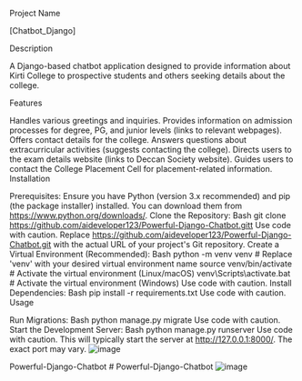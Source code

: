 

Project Name

[Chatbot_Django]

Description

A Django-based chatbot application designed to provide information about Kirti College to prospective students and others seeking details about the college.

Features

Handles various greetings and inquiries.
Provides information on admission processes for degree, PG, and junior levels (links to relevant webpages).
Offers contact details for the college.
Answers questions about extracurricular activities (suggests contacting the college).
Directs users to the exam details website (links to Deccan Society website).
Guides users to contact the College Placement Cell for placement-related information.
Installation

Prerequisites: Ensure you have Python (version 3.x recommended) and pip (the package installer) installed. You can download them from https://www.python.org/downloads/.
Clone the Repository:
Bash
git clone https://github.com/aideveloper123/Powerful-Django-Chatbot.gitt
Use code with caution.
Replace https://github.com/aideveloper123/Powerful-Django-Chatbot.git with the actual URL of your project's Git repository.
Create a Virtual Environment (Recommended):
Bash
python -m venv venv  # Replace 'venv' with your desired virtual environment name
source venv/bin/activate  # Activate the virtual environment (Linux/macOS)
venv\Scripts\activate.bat  # Activate the virtual environment (Windows)
Use code with caution.
Install Dependencies:
Bash
pip install -r requirements.txt
Use code with caution.
Usage

Run Migrations:
Bash
python manage.py migrate
Use code with caution.
Start the Development Server:
Bash
python manage.py runserver
Use code with caution.
This will typically start the server at http://127.0.0.1:8000/. The exact port may vary.
![image](https://github.com/aideveloper123/Powerful-Django-Chatbot/assets/162863250/e178b9d4-30c1-49d0-9231-38ad2320904a)

  P o w e r f u l - D j a n g o - C h a t b o t 
 
 #   P o w e r f u l - D j a n g o - C h a t b o t 
![image](https://github.com/aideveloper123/Powerful-Django-Chatbot/assets/162863250/e178b9d4-30c1-49d0-9231-38ad2320904a)

 
